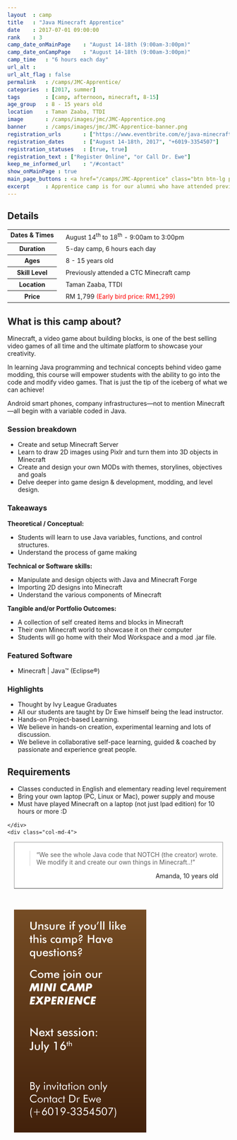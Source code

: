 ```yaml
---
layout 	: camp
title 	: "Java Minecraft Apprentice"
date 	: 2017-07-01 09:00:00
rank    : 3
camp_date_onMainPage 	: "August 14-18th (9:00am-3:00pm)"
camp_date_onCampPage 	: "August 14-18th (9:00am-3:00pm)"
camp_time	: "6 hours each day"
url_alt : 
url_alt_flag : false
permalink   : /camps/JMC-Apprentice/
categories  : [2017, summer]
tags	    : [camp, afternoon, minecraft, 8-15]
age_group 	: 8 - 15 years old
location	: Taman Zaaba, TTDI
image		: /camps/images/jmc/JMC-Apprentice.png
banner		: /camps/images/jmc/JMC-Apprentice-banner.png
registration_urls		: ["https://www.eventbrite.com/e/java-minecraft-apprentice-aug-2017-tickets-35911057941", "tel:+60193354507"]
registration_dates		: ["August 14-18th, 2017", "+6019-3354507"]
registration_statuses	: [true, true]
registration_text : ["Register Online", "or Call Dr. Ewe"]
keep_me_informed_url	: "/#contact"
show_onMainPage : true
main_page_buttons : <a href="/camps/JMC-Apprentice" class="btn btn-lg pad-c btn-primary-pale">5-day Camp</a>
excerpt		: Apprentice camp is for our alumni who have attended previous Minecraft Java Camps. The full 5 days program is a chance to, build, and develop new skills. <br/>Learn how to host your own server, install and manage Minecraft mods, and accelerate your Minecraft game creation skills.
---
```


<div class="row">
    <div class="col-md-8">

<h2>Details</h2>
<table style="white-space: nowrap">
    <col width="13%">
    <col width="3%">
    <col width="84%">
	<tr>
		<th style="vertical-align: top;">Dates & Times</th>
        <td/>
		<td style='padding:5px 10px 5px 5px'>
            August 14<sup>th</sup> to 18<sup>th</sup> - 9:00am to 3:00pm
        </td>
	</tr>
    <tr>
		<th>Duration</th>
        <td/>
		<td style='padding:5px 10px 5px 5px'>5-day camp, 6 hours each day</td>
	</tr>
	<tr>
		<th>Ages</th>
        <td/>
		<td style='padding:5px 10px 5px 5px'>8 - 15 years old</td>
	</tr>	
	<tr>
		<th>Skill Level </th>
        <td/>
		<td style='padding:5px 10px 5px 5px'>Previously attended a CTC Minecraft camp</td>
	</tr>
    <tr>
		<th>Location</th>
        <td/>
		<td style='padding:5px 10px 5px 5px'>Taman Zaaba, TTDI</td>
	</tr>
    <tr>
		<th>Price</th>
        <td/>
		<td style='padding:5px 10px 5px 5px'>RM 1,799 <font color="red">(Early bird price: RM1,299)</font></td>
	</tr>
</table>

<h2>What is this camp about?</h2>


<p> Minecraft, a video game about building blocks, is one of the best selling video games of all time and the ultimate platform to showcase your creativity. </p>
<p>In learning Java programming and technical concepts behind video game modding, this course will empower students with the ability to go into the code and modify video games. That is just the tip of the iceberg of what we can achieve!</p>
<p>Android smart phones, company infrastructures—not to mention Minecraft—all begin with a variable coded in Java. </p>

<h3>Session breakdown</h3>
<ul>
    <li> Create and setup Minecraft Server </li>
    <li> Learn to draw 2D images using Pixlr and turn them into 3D objects in Minecraft </li>
    <li> Create and design your own MODs with themes, storylines, objectives and goals </li>
    <li> Delve deeper into game design & development, modding, and level design. </li>
</ul>

<h3>Takeaways</h3>

<b>Theoretical / Conceptual:</b>
<ul>
    <li> Students will learn to use Java variables, functions, and control structures. </li>
    <li> Understand the process of game making</li>
</ul>
<b>Technical or Software skills:</b>
<ul>
    <li> Manipulate and design objects with Java and Minecraft Forge</li>
    <li> Importing 2D designs into Minecraft</li>
    <li> Understand the various components of Minecraft</li>
</ul>
<b>Tangible and/or Portfolio Outcomes:</b>
<ul>
    <li> A collection of self created items and blocks in Minecraft </li>
    <li> Their own Minecraft world to showcase it on their computer</li>
    <li> Students will go home with their Mod Workspace and a mod .jar file.</li>
</ul>

<h3>Featured Software</h3>
<ul>
    <li> Minecraft | Java™ (Eclipse®)</li>
</ul>

<h3>Highlights</h3>
<ul>
    <li> Thought by Ivy League Graduates </li>
    <li> All our students are taught by Dr Ewe himself being the lead instructor. </li>
    <li> Hands-on Project-based Learning. </li>
    <li> We believe in hands-on creation, experimental learning and lots of discussion. </li>
    <li> We believe in collaborative self-pace learning, guided & coached by passionate and experience great people. </li>
</ul>

<h2>Requirements</h2>
<ul>
    <li> Classes conducted in English and elementary reading level requirement </li>
    <li> Bring your own laptop (PC, Linux or Mac), power supply and mouse </li>
    <li> Must have played Minecraft on a laptop (not just Ipad edition) for 10 hours or more :D </li>
</ul>


    </div>
    <div class="col-md-4"> 
<div style="background: #ffffff; border: 1px solid #999; margin: 15px; overflow: hidden;">
    <div style="padding: 5px 10px; border-bottom: 1px solid #999;">
        <blockquote style="clear: both; float: none;">
            <p>“We see the whole Java code that NOTCH (the creator) wrote. We modify it and create our own things in Minecraft..!”</p>
        </blockquote>
        <p style="text-align: right;">Amanda, 10 years old</p>
    </div>
</div>  
        <br/>
        <img style="margin: 15px;" class="pad img-responsive" src='/camps/images/jmc/mini_exp_vertical.png'/>
    </div> 
</div>


